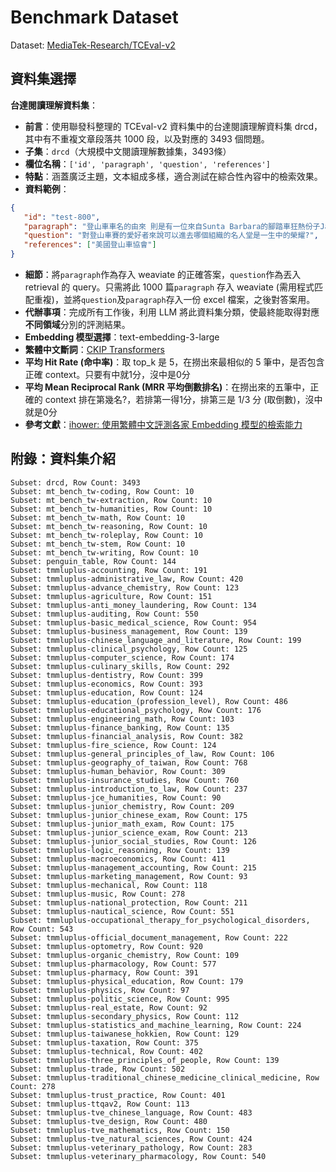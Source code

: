 # Benchmark Dataset

Dataset: [MediaTek-Research/TCEval-v2](https://huggingface.co/datasets/MediaTek-Research/TCEval-v2)

## 資料集選擇

**台達閱讀理解資料集**：
   - **前言**：使用聯發科整理的 TCEval-v2 資料集中的台達閱讀理解資料集 drcd，其中有不重複文章段落共 1000 段，以及對應的 3493 個問題。
   - **子集**：`drcd`（大規模中文閱讀理解數據集，3493條）
   - **欄位名稱**：```['id', 'paragraph', 'question', 'references']```
   - **特點**：涵蓋廣泛主題，文本組成多樣，適合測試在綜合性內容中的檢索效果。
   - **資料範例**：
   ```json
   {
      "id": "test-800",
      "paragraph": "登山車車名的由來 則是有一位來自Sunta Barbara的腳踏車狂熱份子Jame McCleam，建議Fisher將這類型的改良式腳踏車命名為登山車，於是登山車名稱的確立開始於此。在早期的登山車比賽中，他們所造的登山車包辦了所有比賽中的錦標。蓋瑞費雪的第一部登山車，及他本人都進入了美國登山車協會的名人堂，這對一個畢身從事登山車賽的愛好者來說，是一項最高的榮譽。有一段很長的時間，蓋瑞及湯姆合作生產登山車的行銷工作。 但是從他們倆人最後分手，蓋瑞轉向日本人訂購車身。那時日本人做的鋁合金的車身輕巧耐用，在八零年代，最好的登山車重量都在三十磅以下。有史以來第一次的登山車越野競賽名叫瑞派克。 是在一九七九年一個秋高氣爽的日子在美國北加州 一個叫泰馬派山的一條防火道上舉行的。什麼是防火道呢？在美國境內有許多的高山，有些有路，有些沒有路可以供人登山， 但是它一定會開闢一條可供救火車行駛的山道 以便森林火災發生的時候可以上山救火，這條山道往往非常簡陋，沒有柏油路面，只是就地取材，用碎石子鋪成，反正只要救火車能開便行了。在泰馬派山這條防火山道全長二千九百公尺，垂直高四百公尺，最小的坡14度最大的20度。當第一次比賽時，賽完全程的改良式老爺車到達終點時， 剎車部份的剎車油已在下坡猛剎時被用得精光，冒出陣陣白色的濃煙!為了紀念這一次比賽，從此泰馬派山的這條防火山道便被命名為瑞派克路，所以瑞派克競賽可說是現代登山車競賽的始祖。",
      "question": "對登山車賽的愛好者來說可以進去哪個組織的名人堂是一生中的榮耀?",
      "references": ["美國登山車協會"]
   }
   ```
   - **細節**：將`paragraph`作為存入 weaviate 的正確答案，`question`作為丟入 retrieval 的 query。只需將此 1000 篇`paragraph` 存入 weaviate (需用程式匹配重複)，並將`question`及`paragraph`存入一份 excel 檔案，之後對答案用。
   - **代辦事項**：完成所有工作後，利用 LLM 將此資料集分類，使最終能取得對應**不同領域**分別的評測結果。
   - **Embedding 模型選擇**：text-embedding-3-large
   - **繁體中文斷詞**：[CKIP Transformers](https://github.com/ckiplab/ckip-transformers)
   - **平均 Hit Rate (命中率)**：取 top_k 是 5，在撈出來最相似的 5 筆中，是否包含正確 context。只要有中就1分，沒中是0分
   - **平均 Mean Reciprocal Rank (MRR 平均倒數排名)**：在撈出來的五筆中，正確的 context 排在第幾名?，若排第一得1分，排第三是 1/3 分 (取倒數)，沒中就是0分
   - **參考文獻**：[ihower: 使用繁體中文評測各家 Embedding 模型的檢索能力](https://ihower.tw/blog/archives/12167)

## 附錄：資料集介紹

```
Subset: drcd, Row Count: 3493
Subset: mt_bench_tw-coding, Row Count: 10
Subset: mt_bench_tw-extraction, Row Count: 10
Subset: mt_bench_tw-humanities, Row Count: 10
Subset: mt_bench_tw-math, Row Count: 10
Subset: mt_bench_tw-reasoning, Row Count: 10
Subset: mt_bench_tw-roleplay, Row Count: 10
Subset: mt_bench_tw-stem, Row Count: 10
Subset: mt_bench_tw-writing, Row Count: 10
Subset: penguin_table, Row Count: 144
Subset: tmmluplus-accounting, Row Count: 191
Subset: tmmluplus-administrative_law, Row Count: 420
Subset: tmmluplus-advance_chemistry, Row Count: 123
Subset: tmmluplus-agriculture, Row Count: 151
Subset: tmmluplus-anti_money_laundering, Row Count: 134
Subset: tmmluplus-auditing, Row Count: 550
Subset: tmmluplus-basic_medical_science, Row Count: 954
Subset: tmmluplus-business_management, Row Count: 139
Subset: tmmluplus-chinese_language_and_literature, Row Count: 199
Subset: tmmluplus-clinical_psychology, Row Count: 125
Subset: tmmluplus-computer_science, Row Count: 174
Subset: tmmluplus-culinary_skills, Row Count: 292
Subset: tmmluplus-dentistry, Row Count: 399
Subset: tmmluplus-economics, Row Count: 393
Subset: tmmluplus-education, Row Count: 124
Subset: tmmluplus-education_(profession_level), Row Count: 486
Subset: tmmluplus-educational_psychology, Row Count: 176
Subset: tmmluplus-engineering_math, Row Count: 103
Subset: tmmluplus-finance_banking, Row Count: 135
Subset: tmmluplus-financial_analysis, Row Count: 382
Subset: tmmluplus-fire_science, Row Count: 124
Subset: tmmluplus-general_principles_of_law, Row Count: 106
Subset: tmmluplus-geography_of_taiwan, Row Count: 768
Subset: tmmluplus-human_behavior, Row Count: 309
Subset: tmmluplus-insurance_studies, Row Count: 760
Subset: tmmluplus-introduction_to_law, Row Count: 237
Subset: tmmluplus-jce_humanities, Row Count: 90
Subset: tmmluplus-junior_chemistry, Row Count: 209
Subset: tmmluplus-junior_chinese_exam, Row Count: 175
Subset: tmmluplus-junior_math_exam, Row Count: 175
Subset: tmmluplus-junior_science_exam, Row Count: 213
Subset: tmmluplus-junior_social_studies, Row Count: 126
Subset: tmmluplus-logic_reasoning, Row Count: 139
Subset: tmmluplus-macroeconomics, Row Count: 411
Subset: tmmluplus-management_accounting, Row Count: 215
Subset: tmmluplus-marketing_management, Row Count: 93
Subset: tmmluplus-mechanical, Row Count: 118
Subset: tmmluplus-music, Row Count: 278
Subset: tmmluplus-national_protection, Row Count: 211
Subset: tmmluplus-nautical_science, Row Count: 551
Subset: tmmluplus-occupational_therapy_for_psychological_disorders, Row Count: 543
Subset: tmmluplus-official_document_management, Row Count: 222
Subset: tmmluplus-optometry, Row Count: 920
Subset: tmmluplus-organic_chemistry, Row Count: 109
Subset: tmmluplus-pharmacology, Row Count: 577
Subset: tmmluplus-pharmacy, Row Count: 391
Subset: tmmluplus-physical_education, Row Count: 179
Subset: tmmluplus-physics, Row Count: 97
Subset: tmmluplus-politic_science, Row Count: 995
Subset: tmmluplus-real_estate, Row Count: 92
Subset: tmmluplus-secondary_physics, Row Count: 112
Subset: tmmluplus-statistics_and_machine_learning, Row Count: 224
Subset: tmmluplus-taiwanese_hokkien, Row Count: 129
Subset: tmmluplus-taxation, Row Count: 375
Subset: tmmluplus-technical, Row Count: 402
Subset: tmmluplus-three_principles_of_people, Row Count: 139
Subset: tmmluplus-trade, Row Count: 502
Subset: tmmluplus-traditional_chinese_medicine_clinical_medicine, Row Count: 278
Subset: tmmluplus-trust_practice, Row Count: 401
Subset: tmmluplus-ttqav2, Row Count: 113
Subset: tmmluplus-tve_chinese_language, Row Count: 483
Subset: tmmluplus-tve_design, Row Count: 480
Subset: tmmluplus-tve_mathematics, Row Count: 150
Subset: tmmluplus-tve_natural_sciences, Row Count: 424
Subset: tmmluplus-veterinary_pathology, Row Count: 283
Subset: tmmluplus-veterinary_pharmacology, Row Count: 540
```
